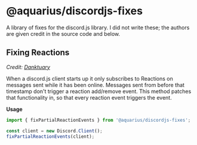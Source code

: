 # @aquarius/discordjs-fixes

A library of fixes for the discord.js library. I did not write these; the authors are given credit in the source code and below.

## Fixing Reactions

_Credit: [Danktuary](https://gist.github.com/Danktuary/27b3cef7ef6c42e2d3f5aff4779db8ba)_

When a discord.js client starts up it only subscribes to Reactions on messages sent while it has been online. Messages sent from before that timestamp don't trigger a reaction add/remove event. This method patches that functionality in, so that every reaction event triggers the event.

**Usage**

```javascript
import { fixPartialReactionEvents } from '@aquarius/discordjs-fixes';

const client = new Discord.Client();
fixPartialReactionEvents(client);
```
